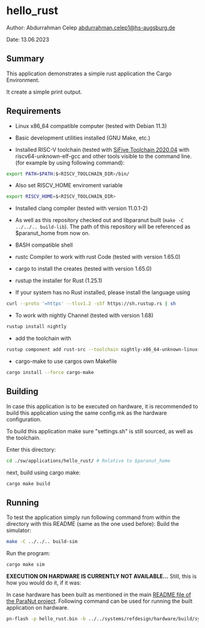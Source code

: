 # hello_rust
Author: Abdurrahman Celep <abdurrahman.celep1@hs-augsburg.de> 

Date: 13.06.2023

## Summary
This application demonstrates a simple rust application the Cargo Environment.

It create a simple print output.

## Requirements

* Linux x86_64 compatible computer (tested with Debian 11.3)

* Basic development utilities installed (GNU Make, etc.)

* Installed RISC-V toolchain (tested with [SiFive Toolchain 2020.04](https://github.com/sifive/freedom-tools/releases/tag/v2020.04.0-Toolchain.Only)
with riscv64-unknown-elf-gcc and other tools visible to the command line.
(for example by using following command): 

```sh
export PATH=$PATH:$<RISCV_TOOLCHAIN_DIR>/bin/
```
* Also set RISCV_HOME enviroment variable

```sh
export RISCV_HOME=$<RISCV_TOOLCHAIN_DIR>
```

* Installed clang compiler (tested with version 11.0.1-2)

* As well as this repository checked out and libparanut built (```make -C ../../.. build-lib```).
The path of this repository will be referenced as $paranut_home from now on.

* BASH compatible shell

* rustc Compiler to work with rust Code (tested with version 1.65.0)

* cargo to install the creates (tested with version 1.65.0)

* rustup the installer for Rust (1.25.1)

* If your system has no Rust installed, please install the language using 

```sh
curl --proto '=https' --tlsv1.2 -sSf https://sh.rustup.rs | sh
```

* To work with nightly Channel (tested with version 1.68)
```sh
rustup install nightly
```

* add the toolchain with
```sh
rustup component add rust-src --toolchain nightly-x86_64-unknown-linux-gnu
```

* cargo-make to use cargos own Makefile

```sh
cargo install --force cargo-make
```

## Building
In case this application is to be executed on hardware, 
it is recommended to build this application using the same config.mk as the hardware configuration.

To build this application make sure "settings.sh" is still sourced,
as well as the toolchain.

Enter this directory:

```sh
cd ./sw/applications/hello_rust/ # Relative to $paranut_home
```

next, build using cargo make:

```sh
cargo make build
```

## Running
To test the application simply run following command from within the directory with this README (same as the one used before):
Build the simulator:
```sh
make -C ../../.. build-sim
```
Run the program:
```sh
cargo make sim
```


**EXECUTION ON HARDWARE IS CURRENTLY NOT AVAILABLE...**
Still, this is how you would do it, if it was:
 
In case hardware has been built as mentioned in the main [README file of the ParaNut project](../../README.md#operating-a-paranut-on-real-hardware).
Following command can be used for running the built application on hardware.

```sh
pn-flash -p hello_rust.bin -b ../../systems/refdesign/hardware/build/system.bit ../../systems/refdesign/hardware/build/system.hdf ../../systems/refdesign/hardware/firmware/firmware.elf
```
